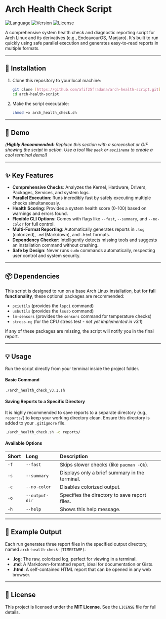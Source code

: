 # Arch Health Check Script

![Language](https://img.shields.io/badge/Made%20with-Bash-blue?style=for-the-badge&logo=gnu-bash)
![Version](https://img.shields.io/badge/Version-3.1-green?style=for-the-badge)
![License](https://img.shields.io/badge/License-MIT-purple?style=for-the-badge)

A comprehensive system health check and diagnostic reporting script for Arch Linux and its derivatives (e.g., EndeavourOS, Manjaro). It's built to run quickly using safe parallel execution and generates easy-to-read reports in multiple formats.

---
## 🚀 Installation

1.  Clone this repository to your local machine:
    ```bash
    git clone [https://github.com/afif25fradana/arch-health-script.git](https://github.com/afif25fradana/arch-health-script.git)
    cd arch-health-script
    ```

2.  Make the script executable:
    ```bash
    chmod +x arch_health_check.sh
    ```

---

## 📸 Demo

*(**Highly Recommended:** Replace this section with a screenshot or GIF showing the script in action. Use a tool like `peek` or `asciinema` to create a cool terminal demo!)*



---

## ✨ Key Features

* **Comprehensive Checks**: Analyzes the Kernel, Hardware, Drivers, Packages, Services, and system logs.
* **Parallel Execution**: Runs incredibly fast by safely executing multiple checks simultaneously.
* **Health Scoring**: Provides a system health score (0-100) based on warnings and errors found.
* **Flexible CLI Options**: Comes with flags like `--fast`, `--summary`, and `--no-color` for full control.
* **Multi-Format Reporting**: Automatically generates reports in `.log` (colorized), `.md` (Markdown), and `.html` formats.
* **Dependency Checker**: Intelligently detects missing tools and suggests an installation command without crashing.
* **Safe by Design**: Never runs `sudo` commands automatically, respecting user control and system security.

---

## 📦 Dependencies

This script is designed to run on a base Arch Linux installation, but for **full functionality**, these optional packages are recommended:

* `pciutils` (provides the `lspci` command)
* `usbutils` (provides the `lsusb` command)
* `lm-sensors` (provides the `sensors` command for temperature checks)
* `stress-ng` (for the CPU stress test - *not yet implemented in v3.1*)

If any of these packages are missing, the script will notify you in the final report.

---


## 💡 Usage

Run the script directly from your terminal inside the project folder.

#### **Basic Command**
```bash
./arch_health_check_v3.1.sh
```

#### **Saving Reports to a Specific Directory**
It is highly recommended to save reports to a separate directory (e.g., `reports/`) to keep your working directory clean. Ensure this directory is added to your `.gitignore` file.

```bash
./arch_health_check.sh -o reports/
```

#### **Available Options**

| Short | Long | Description |
| :--- | :--- | :--- |
| `-f` | `--fast` | Skips slower checks (like `pacman -Qk`). |
| `-s` | `--summary` | Displays only a brief summary in the terminal. |
| `-c` | `--no-color` | Disables colorized output. |
| `-o` | `--output-dir` | Specifies the directory to save report files. |
| `-h` | `--help` | Shows this help message. |

---

## 📄 Example Output

Each run generates three report files in the specified output directory, named `arch-health-check-[TIMESTAMP]`:
* **.log**: The raw, colorized log, perfect for viewing in a terminal.
* **.md**: A Markdown-formatted report, ideal for documentation or Gists.
* **.html**: A self-contained HTML report that can be opened in any web browser.

---

## 📜 License

This project is licensed under the **MIT License**. See the `LICENSE` file for full details.

